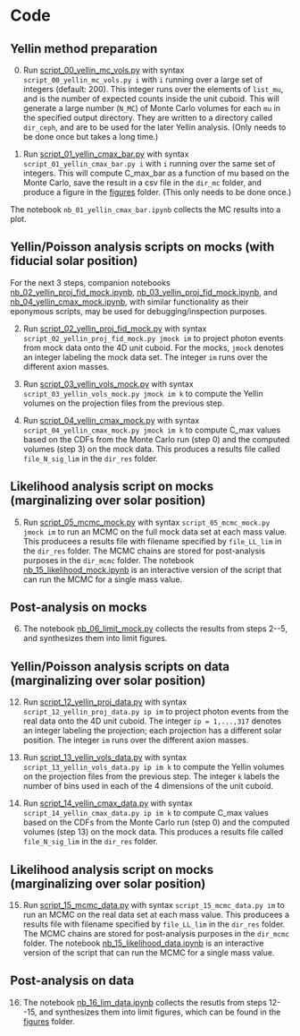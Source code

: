 # Code

## Yellin method preparation

0. Run [script_00_yellin_mc_vols.py](script_00_yellin_mc_vols.py) with syntax `script_00_yellin_mc_vols.py i` with `i` running over a large set of integers (default: 200). This integer runs over the elements of `list_mu`, and is the number of expected counts inside the unit cuboid. This will generate a large number (`N_MC`) of Monte Carlo volumes for each `mu` in the specified output directory. They are written to a directory called `dir_ceph`, and are to be used for the later Yellin analysis. (Only needs to be done once but takes a long time.)

1. Run [script_01_yellin_cmax_bar.py](script_01_yellin_cmax_bar.py) with syntax `script_01_yellin_cmax_bar.py i` with `i` running over the same set of integers. This will compute C_max_bar as a function of mu based on the Monte Carlo, save the result in a csv file in the `dir_mc` folder, and produce a figure in the [figures](../figures/) folder. (This only needs to be done once.) 

The notebook `nb_01_yellin_cmax_bar.ipynb` collects the MC results into a plot.

## Yellin/Poisson analysis scripts on mocks (with fiducial solar position)
For the next 3 steps, companion notebooks [nb_02_yellin_proj_fid_mock.ipynb](nb_02_yellin_proj_fid_mock.ipynb), [nb_03_yellin_proj_fid_mock.ipynb](nb_03_yellin_proj_fid_mock.ipynb), and [nb_04_yellin_cmax_mock.ipynb](nb_04_yellin_cmax_mock.ipynb), with similar functionality as their eponymous scripts, may be used for debugging/inspection purposes.

2. Run [script_02_yellin_proj_fid_mock.py](script_02_yellin_proj_fid_mock.py) with syntax `script_02_yellin_proj_fid_mock.py jmock im` to project photon events from mock data onto the 4D unit cuboid. For the mocks, `jmock` denotes an integer labeling the mock data set. The integer `im` runs over the different axion masses. 

3. Run [script_03_yellin_vols_mock.py](script_03_yellin_vols_mock.py) with syntax `script_03_yellin_vols_mock.py jmock im k` to compute the Yellin volumes on the projection files from the previous step. 

4. Run [script_04_yellin_cmax_mock.py](script_04_yellin_cmax_mock.py) with syntax `script_04_yellin_cmax_mock.py jmock im k` to compute C_max values based on the CDFs from the Monte Carlo run (step 0) and the computed volumes (step 3) on the mock data. This produces a results file called `file_N_sig_lim` in the `dir_res` folder.

## Likelihood analysis script on mocks (marginalizing over solar position)
5. Run [script_05_mcmc_mock.py](script_05_mcmc_mock.py) with syntax `script_05_mcmc_mock.py jmock im` to run an MCMC on the full mock data set at each mass value. This producees a results file with filename specified by `file_LL_lim` in the `dir_res` folder. The MCMC chains are stored for post-analysis purposes in the `dir_mcmc` folder. The notebook [nb_15_likelihood_mock.ipynb](nb_15_likelihood_mock.ipynb) is an interactive version of the script that can run the MCMC for a single mass value.

## Post-analysis on mocks
6. The notebook [nb_06_limit_mock.py](nb_06_limit_mock.py) collects the results from steps 2--5, and synthesizes them into limit figures.

## Yellin/Poisson analysis scripts on data (marginalizing over solar position)
12. Run [script_12_yellin_proj_data.py](script_12_yellin_proj_data.py) with syntax `script_12_yellin_proj_data.py ip im` to project photon events from the real data onto the 4D unit cuboid. The integer `ip = 1,...,317` denotes an integer labeling the projection; each projection has a different solar position. The integer `im` runs over the different axion masses.

13. Run [script_13_yellin_vols_data.py](script_13_yellin_vols_data.py) with syntax `script_13_yellin_vols_data.py ip im k` to compute the Yellin volumes on the projection files from the previous step. The integer `k` labels the number of bins used in each of the 4 dimensions of the unit cuboid.

14. Run [script_14_yellin_cmax_data.py](script_14_yellin_cmax_data.py) with syntax `script_14_yellin_cmax_data.py ip im k` to compute C_max values based on the CDFs from the Monte Carlo run (step 0) and the computed volumes (step 13) on the mock data. This produces a results file called `file_N_sig_lim` in the `dir_res` folder.

## Likelihood analysis script on mocks (marginalizing over solar position)
15. Run [script_15_mcmc_data.py](script_15_mcmc_data.py) with syntax `script_15_mcmc_data.py im` to run an MCMC on the real data set at each mass value. This producees a results file with filename specified by `file_LL_lim` in the `dir_res` folder. The MCMC chains are stored for post-analysis purposes in the `dir_mcmc` folder. The notebook [nb_15_likelihood_data.ipynb](nb_15_likelihood_data.ipynb) is an interactive version of the script that can run the MCMC for a single mass value.

## Post-analysis on data
16. The notebook [nb_16_lim_data.ipynb](nb_16_lim_data.ipynb) collects the resutls from steps 12--15, and synthesizes them into limit figures, which can be found in the [figures](../figures/) folder.





